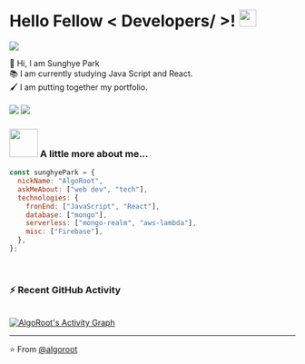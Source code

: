 <h1> Hello Fellow < Developers/ >! <img src = "https://raw.githubusercontent.com/MartinHeinz/MartinHeinz/master/wave.gif" width = 30px> </h1>
<p align='center'>
</p>

<p>
  <a href="https://github.com/DenverCoder1/readme-typing-svg"><img src="https://readme-typing-svg.herokuapp.com?&font=IBM+Plex+Sans&color=abcdef&size=20&lines=Welcome+to+my+GitHub+Profile!;I'm+a+Front-end+Developer;I'm+a+Front-end+Developer" /></a>
</p>

👋 Hi, I am Sunghye Park <br>
📚 I am currently studying Java Script and React.<br>
🖌 I am putting together my portfolio.<br><br>
[![](https://img.shields.io/badge/LinkedIn-sunghyePark-blue)](https://www.linkedin.com/in/sunghye-p-7838551b9/)
[![](https://img.shields.io/badge/Gmail-algoroot524%40gmail.com-red)](algoroot524@gmail.com)

### <img src="https://media.giphy.com/media/VgCDAzcKvsR6OM0uWg/giphy.gif" width="50"> A little more about me...

```javascript
const sunghyePark = {
  nickName: "AlgoRoot",
  askMeAbout: ["web dev", "tech"],
  technologies: {
    fronEnd: ["JavaScript", "React"],
    database: ["mongo"],
    serverless: ["mongo-realm", "aws-lambda"],
    misc: ["Firebase"],
  },
};
```

<br>

### ⚡ Recent GitHub Activity

  <br/>
   <a href="https://github.com/AlgoRoots"><img alt="AlgoRoot's Activity Graph" src="https://activity-graph.herokuapp.com/graph?username=algoroots&custom_title=AlgoRoot's%20Contribution%20Graph&theme=react-dark" /></a>
  <br/>

---

⭐️ From [@algoroot](https://github.com/algoroots)
